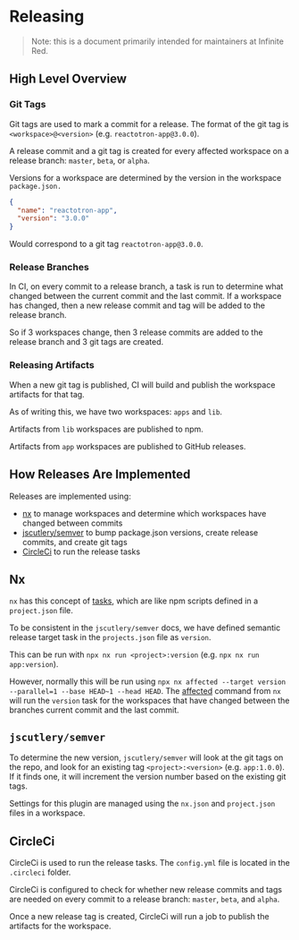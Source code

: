 # Releasing

> Note: this is a document primarily intended for maintainers at Infinite Red.

## High Level Overview

### Git Tags

Git tags are used to mark a commit for a release. The format of the git tag is `<workspace>@<version>` (e.g. `reactotron-app@3.0.0`).

A release commit and a git tag is created for every affected workspace on a release branch: `master`, `beta`, or `alpha`.

Versions for a workspace are determined by the version in the workspace `package.json.`

```json
{
  "name": "reactotron-app",
  "version": "3.0.0"
}
```

Would correspond to a git tag `reactotron-app@3.0.0`.

### Release Branches

In CI, on every commit to a release branch, a task is run to determine what changed between the current commit and the last commit. If a workspace has changed, then a new release commit and tag will be added to the release branch.

So if 3 workspaces change, then 3 release commits are added to the release branch and 3 git tags are created.

### Releasing Artifacts

When a new git tag is published, CI will build and publish the workspace artifacts for that tag.

As of writing this, we have two workspaces: `apps` and `lib`.

Artifacts from `lib` workspaces are published to npm.

Artifacts from `app` workspaces are published to GitHub releases.

## How Releases Are Implemented

Releases are implemented using:

- [nx](https://nx.dev/getting-started/intro) to manage workspaces and determine which workspaces have changed between commits
- [jscutlery/semver](https://github.com/jscutlery/semver) to bump package.json versions, create release commits, and create git tags
- [CircleCi](https://circleci.com/docs/configuration-reference/) to run the release tasks

## Nx

`nx` has this concept of [tasks](https://nx.dev/core-features/run-tasks#run-tasks), which are like npm scripts defined in a `project.json` file.

To be consistent in the `jscutlery/semver` docs, we have defined semantic release target task in the `projects.json` file as `version`.

This can be run with `npx nx run <project>:version` (e.g. `npx nx run app:version`).

However, normally this will be run using `npx nx affected --target version --parallel=1 --base HEAD~1 --head HEAD`. The [affected](https://nx.dev/concepts/affected) command from `nx` will run the `version` task for the workspaces that have changed between the branches current commit and the last commit.

## `jscutlery/semver`

To determine the new version, `jscutlery/semver` will look at the git tags on the repo, and look for an existing tag `<project>:<version>` (e.g. `app:1.0.0`). If it finds one, it will increment the version number based on the existing git tags.

Settings for this plugin are managed using the `nx.json` and `project.json` files in a workspace.

## CircleCi

CircleCi is used to run the release tasks. The `config.yml` file is located in the `.circleci` folder.

CircleCi is configured to check for whether new release commits and tags are needed on every commit to a release branch: `master`, `beta`, and `alpha`.

Once a new release tag is created, CircleCi will run a job to publish the artifacts for the workspace.
